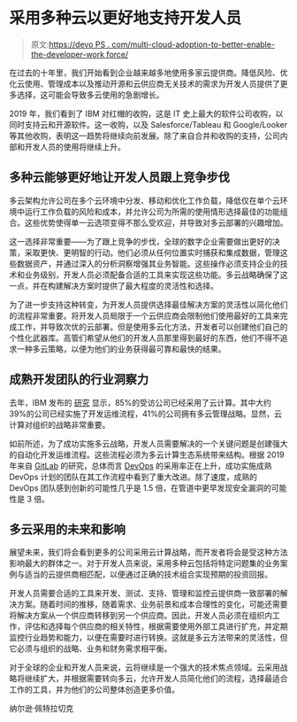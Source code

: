 # 采用多种云以更好地支持开发人员

> 原文:[https://devo PS . com/multi-cloud-adoption-to-better-enable-the-developer-work force/](https://devops.com/multi-cloud-adoption-to-better-enable-the-developer-workforce/)

在过去的十年里，我们开始看到企业越来越多地使用多家云提供商。降低风险、优化云使用、管理成本以及推动开源和云供应商无关技术的需求为开发人员提供了更多选择，这可能会导致多云使用的急剧增长。

2019 年，我们看到了 IBM 对红帽的收购，这是 IT 史上最大的软件公司收购，以同时支持云和开源软件。这一收购，以及 Salesforce/Tableau 和 Google/Looker 等其他收购，表明这一趋势将继续向前发展。除了来自合并和收购的支持，公司内部和开发人员的使用将继续上升。

## **多种云能够更好地让开发人员跟上竞争步伐**

多云架构允许公司在多个云环境中分发、移动和优化工作负载，降低仅在单个云环境中运行工作负载的风险和成本，并允许公司为所需的使用情形选择最佳的功能组合。这些优势使得单一云选项变得不那么受欢迎，并导致对多云部署的兴趣增加。

这一选择非常重要——为了跟上竞争的步伐，全球的数字企业需要做出更好的决策，采取更快、更明智的行动。他们必须从任何位置实时捕获和集成数据，管理这些数据资产，并通过深入的分析洞察增强其业务智能。这些操作必须支持企业的技术和业务级别，开发人员必须配备合适的工具来实现这些功能。多云战略确保了这一点，并在构建解决方案时提供了最大程度的灵活性和选择。

为了进一步支持这种转变，为开发人员提供选择最佳解决方案的灵活性以简化他们的流程非常重要。将开发人员局限于一个云供应商会限制他们使用最好的工具来完成工作，并导致次优的云部署。但是使用多云化方法，开发者可以创建他们自己的个性化武器库。高管们希望从他们的开发人员那里得到最好的东西，他们不得不追求一种多云策略，以便为他们的业务获得最可靠和最快的结果。

## **成熟开发团队的行业洞察力**

去年，IBM 发布的 [研究](https://www.ibm.com/blogs/cloud-computing/2018/10/19/survey-multicloud-management-tools/) 显示，85%的受访公司已经采用了云计算。其中大约 39%的公司已经实施了开发运维流程，41%的公司拥有多云管理战略。显然，云计算对组织的战略非常重要。

如前所述，为了成功实施多云战略，开发人员需要解决的一个关键问题是创建强大的自动化开发运维流程。这些流程必须为多云计算生态系统带来结构。根据 2019 年来自 [GitLab](https://about.gitlab.com/developer-survey/#pdf) 的研究，总体而言 [DevOps](https://devops.com/implementing-devops-goes-beyond-technology/) 的采用率正在上升，成功实施成熟 DevOps 计划的团队在其工作流程中看到了重大改进。除了速度，成熟的 DevOps 团队感到创新的可能性几乎是 1.5 倍，在管道中更早发现安全漏洞的可能性是 3 倍。

## **多云采用的未来和影响**

展望未来，我们将会看到更多的公司采用云计算战略，而开发者将会是受这种方法影响最大的群体之一。对于开发人员来说，采用多种云包括将特定问题集的业务案例与适当的云提供商相匹配，以便通过正确的技术组合实现预期的投资回报。

开发人员需要合适的工具来开发、测试、支持、管理和监控云提供商一致部署的解决方案。随着时间的推移，随着需求、业务前景和成本合理性的变化，可能还需要将解决方案从一个供应商转移到另一个供应商。因此，开发人员必须在组织内工作，评估和选择每个供应商的相关特性，根据需要使用外部工具进行扩充，并定期监控行业趋势和能力，以便在需要时进行转换。这就是多云方法带来的灵活性，但它必须与组织的战略、业务和财务需求相平衡。

对于全球的企业和开发人员来说，云将继续是一个强大的技术焦点领域。云采用战略将继续扩大，并根据需要转向多云，允许开发人员简化他们的流程，选择最适合工作的工具，并为他们的公司整体创造更多价值。

纳尔逊·佩特拉切克